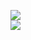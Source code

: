 [![](https://img.shields.io/badge/Made%20With-Github%20Spray-lightgrey.svg?style=for-the-badge&logo=github)](https://github.com/Annihil/github-spray#12352)  
[![](https://i.imgur.com/2DrTn0Z.gif)](https://github.com/Annihil/github-spray)